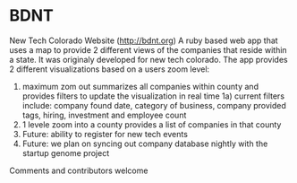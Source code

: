 BDNT
====

New Tech Colorado Website  (http://bdnt.org)
A ruby based web app that uses a map to provide 2 different views of the companies that reside within a state. It was originaly developed for new tech colorado.
The app provides 2 different visualizations based on a users zoom level:
1) maximum zom out summarizes all companies within county and provides filters to update the visualization in real time
    1a) current filters include: company found date, category of business, company provided tags, hiring, investment and employee count
2) 1 levele zoom into a county provides a list of companies in that county
3) Future: ability to register for new tech events
4) Future: we plan on syncing out company database nightly with the startup genome project

Comments and contributors welcome
